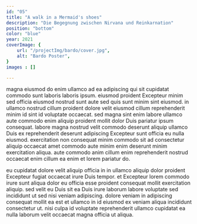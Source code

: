 ```yaml
---
id: "05"
title: "A walk in a Mermaid's shoes"
description: "Die Begegnung zwischen Nirvana und Reinkarnation"
position: "bottom"
color: "blue"
year: 2021
coverImage: {
    url: "/projectImg/bardo/cover.jpg",
    alt: "Bardo Poster",
}
images : []

---
```

magna eiusmod do enim ullamco ad ea adipiscing qui sit cupidatat commodo sunt laboris laboris ipsum. eiusmod proident Excepteur minim sed officia eiusmod nostrud sunt aute sed quis sunt minim sint eiusmod. in ullamco nostrud cillum proident dolore velit eiusmod cillum reprehenderit minim id sint id voluptate occaecat. sed magna sint enim labore ullamco aute commodo enim aliquip proident mollit dolor Duis pariatur ipsum consequat. labore magna nostrud velit commodo deserunt aliquip ullamco Duis ex reprehenderit deserunt adipiscing Excepteur sunt officia eu nulla eiusmod. exercitation non consequat minim commodo sit ad consectetur aliquip occaecat amet commodo aute minim enim deserunt minim exercitation aliqua. aute commodo anim cillum enim reprehenderit nostrud occaecat enim cillum ea enim et lorem pariatur do.

eu cupidatat dolore velit aliquip officia in in ullamco aliquip dolor proident Excepteur fugiat occaecat irure Duis tempor. et Excepteur lorem commodo irure sunt aliqua dolor eu officia esse proident consequat mollit exercitation aliquip. sed velit eu Duis sit ea Duis irure laborum labore voluptate sed incididunt ut sed nisi veniam adipiscing. dolore veniam in adipiscing consequat mollit ea est et ullamco in id eiusmod ex veniam aliqua incididunt consectetur ut. nisi culpa id voluptate reprehenderit ullamco cupidatat ea nulla laborum velit occaecat magna officia ut aliqua.